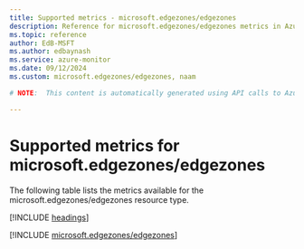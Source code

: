 ```yaml
---
title: Supported metrics - microsoft.edgezones/edgezones
description: Reference for microsoft.edgezones/edgezones metrics in Azure Monitor.
ms.topic: reference
author: EdB-MSFT
ms.author: edbaynash
ms.service: azure-monitor
ms.date: 09/12/2024
ms.custom: microsoft.edgezones/edgezones, naam

# NOTE:  This content is automatically generated using API calls to Azure. Any edits made on these files will be overwritten in the next run of the script. 

---
```


  
# Supported metrics for microsoft.edgezones/edgezones
  
The following table lists the metrics available for the microsoft.edgezones/edgezones resource type.  
  
  
[!INCLUDE [headings](~/reusable-content/ce-skilling/azure/includes/azure-monitor/reference/metrics/metrics-headings.md)]  
  
 

[!INCLUDE [microsoft.edgezones/edgezones](~/reusable-content/ce-skilling/azure/includes/azure-monitor/reference/metrics/microsoft-edgezones-edgezones-metrics-include.md)]  

